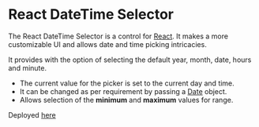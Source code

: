 # React DateTime Selector

The React DateTime Selector is a control for [React](https://reactjs.org). It makes a more customizable UI and allows date and time picking intricacies.

It provides with the option of selecting the default year, month, date, hours and minute.

<ul>
    <li>
        The current value for the picker is set to the current day and time.
    </li>
    <li>
        It can be changed as per requirement by passing a <a href="https://developer.mozilla.org/en-US/docs/Web/JavaScript/Reference/Global_Objects/Date" >Date</a> object.
    </li>
    <li>
        Allows selection of the <b>minimum</b> and <b>maximum</b> values for range.
    </li>
</ul>

Deployed <a href="https://custom-react-datepicker-pi.vercel.app/">here</a>

